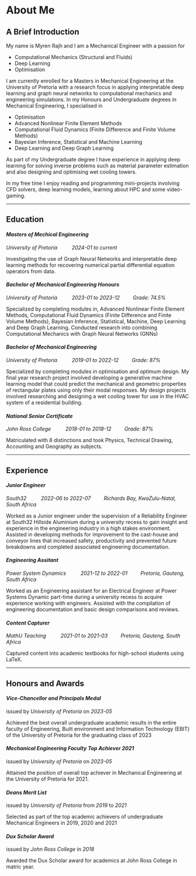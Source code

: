 # About Me

## A Brief Introduction
<!-- ![portrait](portrait.jpeg) -->
My name is Myren Rajh and I am a Mechanical Engineer with a passion for

- Computational Mechanics (Structural and Fluids)
- Deep Learning
- Optimisation

I am currently enrolled for a Masters in Mechanical Engineering at the University of Pretoria with a research focus in applying interpretable deep learning and graph neural networks to computational mechanics and engineering simulations. In my Honours and Undergraduate degrees in Mechanical Engineering, I specialised in

- Optimisation
- Advanced Nonlinear Finite Element Methods
- Computational Fluid Dynamics (Finite Difference and Finite Volume Methods)
- Bayesian Inference, Statistical and Machine Learning
- Deep Learning and Deep Graph Learning

As part of my Undergraduate degree I have experience in applying deep learning for solving inverse problems such as material parameter estimation and also designing and optimising wet cooling towers. 

In my free time I enjoy reading and programming mini-projects involving CFD solvers, deep learning models, learning about HPC and some video-gaming.

---

## Education
#### *Masters of Mechical Engineering*
*University of Pretoria* &emsp; &emsp;
*2024-01  to  current*

Investigating the use of Graph Neural Networks and interpretable deep learning methods for recovering numerical partial differential equation operators from data.

#### *Bachelor of Mechanical Engineering Honours*
*University of Pretoria* &emsp; &emsp;
*2023-01  to  2023-12*&emsp; &emsp;
*Grade: 74.5%*

Specialized by completing modules in, Advanced Nonlinear Finite Element Methods, Computational Fluid Dynamics (Finite Difference and Finite Volume Methods), Bayesian Inference, Statistical, Machine, Deep Learning and Deep Graph Learning. Conducted research into combining Computational Mechanics with Graph Neural Networks (GNNs)

#### *Bachelor of Mechanical Engineering*
*University of Pretoria* &emsp; &emsp;
*2019-01  to  2022-12*&emsp; &emsp;
*Grade: 87%*

Specialized by completing modules in optimisation and optimum design. My final year research project involved developing a generative machine learning model that could predict the mechanical and geometric properties of rectangular plates using only their modal responses. My design projects involved researching and designing a wet cooling tower for use in the HVAC system of a residential building. 

#### *National Senior Certificate*
*John Ross College* &emsp; &emsp;
*2018-01  to  2018-12*&emsp; &emsp;
*Grade: 87%*

Matriculated with 8 distinctions and took Physics, Technical Drawing, Accounting and Geography as subjects.

---

## Experience
#### *Junior Engineer*
*South32* &emsp; &emsp;
*2022-06  to  2022-07*&emsp; &emsp;
*Richards Bay, KwaZulu-Natal, South Africa*

Worked as a Junior engineer under the supervision of a Reliability Engineer at South32 Hillside Aluminium during a university recess to gain insight and experience in the engineering industry in a high stakes environment. Assisted in developing methods for improvement to the cast-house and conveyor lines that increased safety, productivity and prevented future breakdowns and completed associated engineering documentation.

#### *Engineering Assitant*
*Power System Dynamics* &emsp; &emsp;
*2021-12  to  2022-01*&emsp; &emsp;
*Pretoria, Gauteng, South Africa*

Worked as an Engineering assistant for an Electrical Engineer at Power Systems Dynamic part-time during a university recess to acquire experience working with engineers. Assisted with the compilation of engineering documentation and basic design comparisons and reviews.

#### *Content Capturer*
*MathU Teaching* &emsp; &emsp;
*2021-01  to  2021-03*&emsp; &emsp;
*Pretoria, Gauteng, South Africa*

Captured content into academic textbooks for high-school students using LaTeX.

---


## Honours and Awards
#### *Vice-Chancellor and Principals Medal*
issued by *University of Pretoria* on *2023-05*

Achieved the best overall undergraduate academic results in the entire faculty of Engineering, Built environment and Information Technology (EBIT) of the University of Pretoria for the graduating class of 2023

#### *Mechanical Engineering Faculty Top Achiever 2021*
issued by *University of Pretoria* on *2023-05*

Attained the position of overall top achiever in Mechanical Engineering at the University of Pretoria for 2021.

#### *Deans Merit List*
issued by *University of Pretoria* from *2019* to *2021*

Selected as part of the top academic achievers of undergraduate Mechanical Engineers in  2019, 2020 and 2021

#### *Dux Scholar Award*
issued by *John Ross College* in *2018*

Awarded the Dux Scholar award for academics at John Ross College in matric year.
